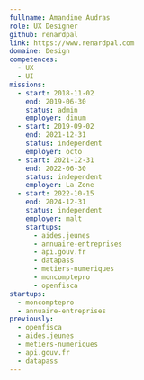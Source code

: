 ```yaml
---
fullname: Amandine Audras
role: UX Designer
github: renardpal
link: https://www.renardpal.com
domaine: Design
competences:
  - UX
  - UI
missions:
  - start: 2018-11-02
    end: 2019-06-30
    status: admin
    employer: dinum
  - start: 2019-09-02
    end: 2021-12-31
    status: independent
    employer: octo
  - start: 2021-12-31
    end: 2022-06-30
    status: independent
    employer: La Zone
  - start: 2022-10-15
    end: 2024-12-31
    status: independent
    employer: malt
    startups:
      - aides.jeunes
      - annuaire-entreprises
      - api.gouv.fr
      - datapass
      - metiers-numeriques
      - moncomptepro
      - openfisca
startups:
  - moncomptepro
  - annuaire-entreprises
previously:
  - openfisca
  - aides.jeunes
  - metiers-numeriques
  - api.gouv.fr
  - datapass
---
```

